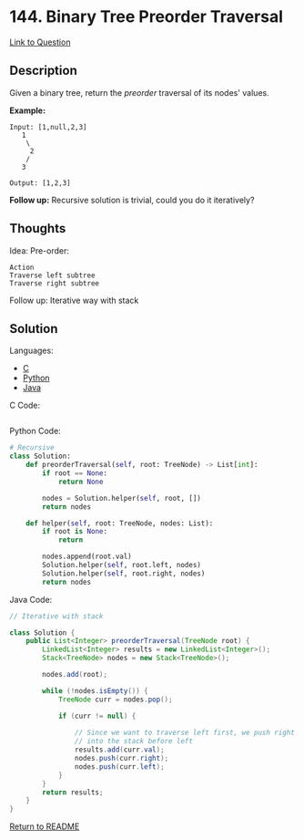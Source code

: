 # 144. Binary Tree Preorder Traversal
[Link to Question](https://leetcode.com/problems/binary-tree-preorder-traversal/)

## Description

Given a binary tree, return the *preorder* traversal of its nodes' values.

**Example:**

```
Input: [1,null,2,3]
   1
    \
     2
    /
   3

Output: [1,2,3]
```

**Follow up:** Recursive solution is trivial, could you do it iteratively?

## Thoughts

Idea: Pre-order:

```
Action
Traverse left subtree
Traverse right subtree
```



Follow up: Iterative way with stack



## Solution

Languages:

- [C](#C)
- [Python](#python)
- [Java](#java)

<div id="C"></div>C Code:

```C

```

<div id="python"></div>Python Code:

```python
# Recursive
class Solution:
    def preorderTraversal(self, root: TreeNode) -> List[int]:
        if root == None:
            return None

        nodes = Solution.helper(self, root, [])
        return nodes

    def helper(self, root: TreeNode, nodes: List):
        if root is None:
            return

        nodes.append(root.val)
        Solution.helper(self, root.left, nodes)
        Solution.helper(self, root.right, nodes)
        return nodes
```

<div id="java"></div>Java Code:

```java
// Iterative with stack

class Solution {
    public List<Integer> preorderTraversal(TreeNode root) {
        LinkedList<Integer> results = new LinkedList<Integer>();
        Stack<TreeNode> nodes = new Stack<TreeNode>();

        nodes.add(root);

        while (!nodes.isEmpty()) {
            TreeNode curr = nodes.pop();

            if (curr != null) {
                
                // Since we want to traverse left first, we push right
                // into the stack before left
                results.add(curr.val);
                nodes.push(curr.right);
                nodes.push(curr.left);
            }
        }
        return results;
    }
}
```

[Return to README](./../README.md)
